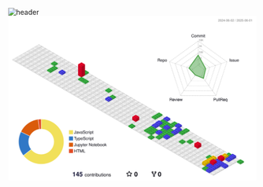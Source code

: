 ![header](https://capsule-render.vercel.app/api?type=waving&color=auto&height=200&section=header&text=Leeyoonha&fontSize=90&animation=fadeIn&fontAlignY=38)
![](./profile-3d-contrib/profile-gitblock.svg)
